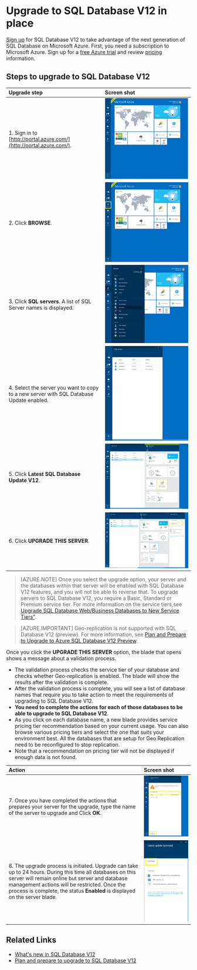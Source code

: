 <properties 
	pageTitle="Upgrade to SQL Database V12" 
	description="Explains how to upgrade to Azure SQL Database V12." 
	services="sql-database" 
	documentationCenter="" 
	authors="sonalmm" 
	manager="jeffreyg" 
	editor=""/>

<tags 
	ms.service="sql-database" 
	ms.devlang="na" 
	ms.topic="article" 
	ms.tgt_pltfrm="na" 
	ms.workload="data-management" 
	ms.date="05/04/2015" 
	ms.author="sonalm"/>


# Upgrade to SQL Database V12 in place


[Sign up](https://portal.azure.com) for SQL Database V12 to take advantage of the next generation of  SQL Database on Microsoft Azure. First, you need a subscription to Microsoft Azure. Sign up for a [free Azure trial](http://azure.microsoft.com/pricing/free-trial) and review [pricing](http://azure.microsoft.com/pricing/details/sql-database) information. 


## Steps to upgrade to SQL Database V12


| Upgrade step  | Screen shot |
| :--- | :--- |
| 1. Sign in to [http://portal.azure.com/](http://portal.azure.com/). | ![New Azure Portal][1] |
| 2. Click **BROWSE**. | ![Browse Services][2] |
| 3.	Click **SQL servers**. A list of SQL Server names is displayed. | ![Select SQL Server service][3] |
| 4. Select the server you want to copy to a new server with  SQL Database Update enabled. | ![Shows a list of SQL Servers][4] |
| 5. Click **Latest SQL Database Update V12**. | ![Latest preview feature][5] |
| 6. Click **UPGRADE THIS SERVER**. | ![Upgrades the SQL Server to the preview][6] |


> [AZURE.NOTE] Once you select the upgrade option, your server and the databases within that server will be enabled with SQL Database V12 features, and you will not be able to reverse that. To upgrade servers to SQL Database V12, you require a Basic, Standard or Premium service tier. For more information on the  service tiers,see [Upgrade SQL Database Web/Business Databases to New Service Tiers"](sql-database-upgrade-new-service-tiers.md).


> [AZURE.IMPORTANT] Geo-replication is not supported with SQL Database V12 (preview). For more information, see [Plan and Prepare to Upgrade to Azure SQL Database V12 Preview](sql-database-v12-plan-prepare-upgrade.md).


Once you click the **UPGRADE THIS SERVER** option, the blade that opens shows a message about a validation process. 


- The validation process checks the service tier of your database and checks whether Geo-replication is enabled. The blade will show the results after the validation is complete. 
- After the validation process is complete, you will see a list of database names that require you to take action to meet the requirements of upgrading to SQL Database V12.
 - **You need to complete the actions for each of those databases to be able to upgrade to SQL Database V12**.
- As you click on each database name, a new blade provides service pricing tier recommendation based on your current usage. You can also browse various pricing tiers and select the one that suits your environment best. All the databases that are setup for Geo Replication need to be reconfigured to stop replication. 
- Note that a recommendation on pricing tier will not be displayed if enough data is not found. 


| Action | Screen shot |
| :--- | :--- |
| 7. Once you have completed the actions that prepares your server for the upgrade, type the name of the server to upgrade and Click **OK**. | ![Confirm the server name to upgrade][7] |
| 8. The upgrade process is initiated. Upgrade can take up to 24 hours. During this time all databases on this server will remain online but server and database management actions will be restricted. Once the process is complete, the status **Enabled** is displayed on the server blade. | ![Confirms preview features are enabled][8] |
 

## Related Links

-  [What's new in SQL Database V12](sql-database-v12-whats-new.md)
- [Plan and prepare to upgrade to SQL Database V12](sql-database-v12-plan-prepare-upgrade.md)


<!--Image references-->
[1]: ./media/sql-database-preview-upgrade/firstscreenportal.png
[2]: ./media/sql-database-preview-upgrade/browse.png
[3]: ./media/sql-database-preview-upgrade/sqlserver.png
[4]: ./media/sql-database-preview-upgrade/sqlserverlist.png
[5]: ./media/sql-database-preview-upgrade/latestprview.png
[6]: ./media/sql-database-preview-upgrade/upgrade.png
[7]: ./media/sql-database-preview-upgrade/typeservername.png
[8]: ./media/sql-database-preview-upgrade/enabled.png
